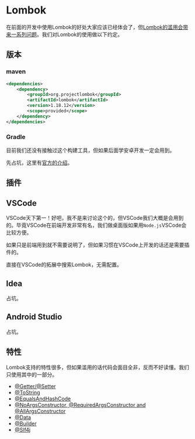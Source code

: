 # Lombok

在前面的开发中使用Lombok的好处大家应该已经体会了，但[Lombok的滥用会带来一系列问题](https://mp.weixin.qq.com/s/ecAyadLrVChEEIluJpXO4Q)。我们对Lombok的使用做以下约定。

## 版本

### maven
```xml
<dependencies>
	<dependency>
		<groupId>org.projectlombok</groupId>
		<artifactId>lombok</artifactId>
		<version>1.18.12</version>
		<scope>provided</scope>
	</dependency>
</dependencies>
```

### Gradle

目前我们还没有接触过这个构建工具，但如果后面学安卓开发一定会用到。

先占坑，这里有[官方的介绍](https://projectlombok.org/setup/gradle)。

## 插件

## VSCode
VSCode天下第一！好吧，我不是来讨论这个的，但VSCode我们大概是会用到的。毕竟VSCode在前端开发非常有名，我们做桌面版如果用`Node.js`VSCode会比较方便。

如果只是前端用到就不需要说明了，但如果习惯在VSCode上开发的话还是需要插件的。

直接在VSCode的拓展中搜索Lombok，无需配置。

## Idea

占坑。

## Android Studio

占坑。

## 特性

Lombok支持的特性很多，但如果滥用的话代码会面目全非，反而不好读懂。我们只使用其中的一部分。

- [@Getter/@Setter](https://projectlombok.org/features/GetterSetter)
- [@ToString](https://projectlombok.org/features/ToString)
- [@EqualsAndHashCode](https://projectlombok.org/features/EqualsAndHashCode)
- [@NoArgsConstructor, @RequiredArgsConstructor and @AllArgsConstructor](https://projectlombok.org/features/constructor)
- [@Data](https://projectlombok.org/features/Data)
- [@Builder](https://projectlombok.org/features/Builder)
- [@Slf4j](https://projectlombok.org/features/log)